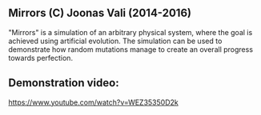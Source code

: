 ## Mirrors (C) Joonas Vali  (2014-2016) ##

"Mirrors" is a simulation of an arbitrary physical system, where the goal is achieved using artificial evolution. 
The simulation can be used to demonstrate how random mutations manage to create an overall progress towards perfection.

## Demonstration video: ##
https://www.youtube.com/watch?v=WEZ35350D2k